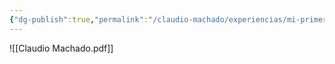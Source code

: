 ```yaml
---
{"dg-publish":true,"permalink":"/claudio-machado/experiencias/mi-primer-precursorado-auxiliar/"}
---
```


![[Claudio Machado.pdf]]